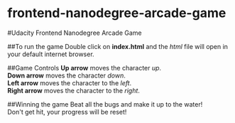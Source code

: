 frontend-nanodegree-arcade-game
===============================

#Udacity Frontend Nanodegree Arcade Game

##To run the game
Double click on **index.html** and the *html* file will open in your default internet browser.

##Game Controls
**Up arrow** moves the character *up*. <br />
**Down arrow** moves the character *down*. <br />
**Left arrow** moves the character to the *left*. <br />
**Right arrow** moves the character to the *right*. <br />

##Winning the game
Beat all the bugs and make it up to the water! <br />
Don't get hit, your progress will be reset!
